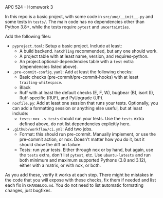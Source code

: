 APC 524 - Homework 3

In this repo is a basic project, with some code in `src/unc/__init__.py` and some tests in `tests/`. The
main code has no dependencies other than Python 3.8+, while the tests require `pytest` and `uncertainties`.

Add the following files:

* `pyproject.toml`: Setup a basic project. Include at least:
    * A build backend. `hatchling` recommended, but any one should work.
    * A project table with at least name, version, and requires-python.
    * An project.optional-dependencies table with a `test` extra (dependencies listed above).
* `.pre-commit-config.yaml`: Add at least the following checks:
    * Basic checks (pre-commit/pre-commit-hooks) with at least `trailing-whitespace`.
    * Black
    * Ruff with at least the default checks (E, F, W), bugbear (B), isort (I), Ruff-specific (RUF), and PyUpgrade (UP).
* `noxfile.py`: Add at least one session that runs your tests. Optionally, you can add a formatting session or anything else useful, but at least include:
    * `tests`: `nox -s tests` should run your tests. Use the `tests` extra defined above, do not list dependencies explicitly here.
* `.github/workflow/ci.yml`: Add two jobs.
    - Format: this should run pre-commit. Manually implement, or use the pre-commit action, or nox. Doesn't matter how you do it, but it should show the diff on failure.
    - Tests: run your tests. Either through nox or by hand, but again, use the `tests` extra, don't list `pytest`, etc. Use `ubuntu-latests` and run both minimum and maximum supported Pythons (3.8 and 3.12), either with a matrix, or with nox, or both.

As you add these, verify it works at each step. There might be mistakes in the code that you will expose with these checks, fix them if needed and list each fix in `CHANGELOG.md`. You do not need to list automatic formatting changes, just bugfixes.
